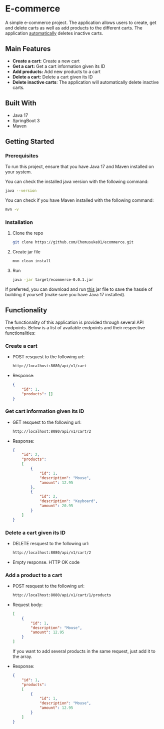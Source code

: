 
# E-commerce

A simple e-commerce project. The application allows users to create, get and delete carts as well as add products to the different carts. The application [automatically](https://github.com/Chomusuke01/ecommerce/blob/main/src/main/java/com/ob/ecommerce/service/CartCleanUpService.java) deletes inactive carts.

## Main Features

* **Create a cart:** Create a new cart
* **Get a cart:** Get a cart information given its ID
* **Add products:** Add new products to a cart
* **Delete a cart:** Delete a cart given its ID
* **Delete inactive carts**: The application will automatically delete inactive carts.

## Built With

* Java 17
* SpringBoot 3
* Maven

## Getting Started

### Prerequisites

To run this project, ensure that you have Java 17 and Maven installed on your system.

You can check the installed java version with the following command:

```sh
java --version
```

You can check if you have Maven installed with the following command:

```sh
mvn -v
```

### Installation

1. Clone the repo

    ```sh
    git clone https://github.com/Chomusuke01/ecommerce.git
    ```

2. Create jar file

    ```sh
    mvn clean install
    ```

3. Run

    ```sh
    java -jar target/ecommerce-0.0.1.jar
    ```
   
If preferred, you can download and run [this](https://github.com/Chomusuke01/ecommerce/releases/tag/v0.0.1) jar file to save the hassle of building it yourself (make sure you have Java 17 installed).

## Functionality

The functionality of this application is provided through several API endpoints. Below is a list of available endpoints and their respective functionalities:

### Create a cart

* POST resquest to the following url:

    ```sh
    http://localhost:8080/api/v1/cart
    ```

* Response:

    ```json
    {
        "id": 1,
        "products": []
    }
    ```

### Get cart information given its ID

* GET resquest to the following url:

    ```sh
    http://localhost:8080/api/v1/cart/2
    ```

* Response:

    ```json
    {
        "id": 2,
        "products": 
        [
            {
                "id": 1,
                "description": "Mouse",
                "amount": 12.95
            },
            {
                "id": 2,
                "description": "Keyboard",
                "amount": 20.95
            }
        ]
    }
    ```

### Delete a cart given its ID

* DELETE resquest to the following url:

    ```sh
    http://localhost:8080/api/v1/cart/2
    ```

* Empty response. HTTP OK code

### Add a product to a cart

* POST resquest to the following url:

    ```sh
    http://localhost:8080/api/v1/cart/1/products
    ```

* Request body:

    ```json
    [
        {
            "id": 1,
            "description": "Mouse",
            "amount": 12.95
        }
    ]
    ```

  If you want to add several products in the same request, just add it to the array.

* Response:

    ```json
    {
        "id": 1,
        "products": 
        [
            {
                "id": 1,
                "description": "Mouse",
                "amount": 12.95
            }
        ]
    }
    ```

